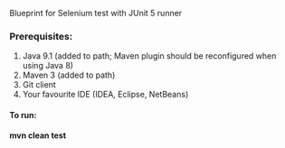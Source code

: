 Blueprint for Selenium test with JUnit 5 runner

### Prerequisites:
1. Java 9.1 (added to path; Maven plugin should be reconfigured when using Java 8)
2. Maven 3 (added to path)
3. Git client
4. Your favourite IDE (IDEA, Eclipse, NetBeans)

#### To run:
<b>mvn clean test</b>

